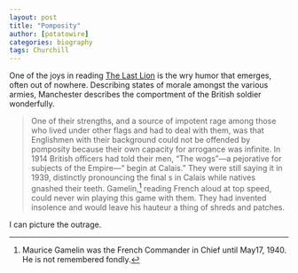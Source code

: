 ```yaml
---
layout: post
title: "Pomposity"
author: [potatowire]
categories: biography 
tags: Churchill
---
```


One of the joys in reading [The Last Lion](https://with.thegra.in/archive?search=Churchill) is the wry humor that emerges, often out of nowhere. Describing states of morale amongst the various armies, Manchester describes the comportment of the British soldier wonderfully.

> One of their strengths, and a source of impotent rage among those who lived under other flags and had to deal with them, was that Englishmen with their background could not be offended by pomposity because their own capacity for arrogance was infinite. In 1914 British officers had told their men, “The wogs”—a pejorative for subjects of the Empire—“ begin at Calais.” They were still saying it in 1939, distinctly pronouncing the final s in Calais while natives gnashed their teeth. Gamelin,[^1] reading French aloud at top speed, could never win playing this game with them. They had invented insolence and would leave his hauteur a thing of shreds and patches.

I can picture the outrage.

[^1]: Maurice Gamelin was the French Commander in Chief until May17, 1940. He is not remembered fondly.

[^2]: Manchester, William. *The Last Lion: Winston Spencer Churchill Alone 1932-1940*. Boston: Little, Brown & Co., 1988. p.366. [Amazon Link](http://a.co/97zG3wH)
